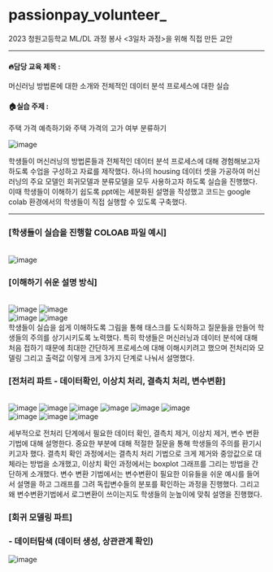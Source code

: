 # passionpay_volunteer_
2023 청원고등학교 ML/DL 과정 봉사 <3일차 과정>을 위해 직접 만든 교안
* * *

#### :fire:담당 교육 제목 : 
머신러닝 방법론에 대한 소개와 전체적인 데이터 분석 프로세스에 대한 실습

#### :house:실습 주제 : 
주택 가격 예측하기와 주택 가격의 고가 여부 분류하기

![image](https://github.com/nanhungrybin/passionpay_volunteer_/assets/97181397/794f368e-389e-4864-8009-d6f64c21f891)

학생들이 머신러닝의 방법론들과 전체적인 데이터 분석 프로세스에 대해 경험해보고자 하도록 수업을 구성하고 자료를 제작했다. 하나의 housing 데이터 셋을 가공하여 머신러닝의 주요 모델인 회귀모델과 분류모델을 모두 사용하고자 하도록 실습을 진행했다. 이때 학생들이 이해하기 쉽도록 ppt에는 세분화된 설명을 작성했고 코드는 google colab 환경에서의 학생들이 직접 실행할 수 있도록 구축했다. 
* * *

### [학생들이 실습을 진행할 COLOAB 파일 예시] 
<br/> ![image](https://github.com/nanhungrybin/passionpay_volunteer_/assets/97181397/f1a27653-8b5c-40b8-a5c6-8b894888335d)

### [이해하기 쉬운 설명 방식] 
<br/> ![image](https://github.com/nanhungrybin/passionpay_volunteer_/assets/97181397/52bde2fe-f58d-402f-b16b-00694bca4b34) ![image](https://github.com/nanhungrybin/passionpay_volunteer_/assets/97181397/54b804b9-ebf9-482f-b009-9f2a560d918b)   
![image](https://github.com/nanhungrybin/passionpay_volunteer_/assets/97181397/83e127e8-3ace-4a64-8db9-08ce979b7611)
![image](https://github.com/nanhungrybin/passionpay_volunteer_/assets/97181397/b32a471c-29b1-404b-b12f-2b0b08d8da17)   
학생들이 실습을 쉽게 이해하도록 그림을 통해 태스크를 도식화하고 질문들을 만들어 학생들의 주의를 상기시키도록 노력했다. 특히 학생들은 머신러닝과 데이터 분석에 대해 처음 접하기 때문에 최대한 간단하게 프로세스에 대해 이해시키려고 했으며 전처리와 모델링 그리고 출력값 이렇게 크게 3가지 단계로 나눠서 설명했다.

### [전처리 파트 - 데이터확인, 이상치 처리, 결측치 처리, 변수변환]
<br/> ![image](https://github.com/nanhungrybin/passionpay_volunteer_/assets/97181397/75567b00-2aae-47a4-b318-210c0a42a9ca) ![image](https://github.com/nanhungrybin/passionpay_volunteer_/assets/97181397/58af1b77-f872-428e-a750-b6666abe4a4f) ![image](https://github.com/nanhungrybin/passionpay_volunteer_/assets/97181397/d514031d-7c4e-445b-9e46-103d7a229d12)
![image](https://github.com/nanhungrybin/passionpay_volunteer_/assets/97181397/31ed5606-e43c-4c8a-bc8c-51b39f431e40)
![image](https://github.com/nanhungrybin/passionpay_volunteer_/assets/97181397/a7bcb788-35ee-49c8-a1b3-0ce7c9e46af5)
![image](https://github.com/nanhungrybin/passionpay_volunteer_/assets/97181397/45d0374a-c87d-4441-8523-603240d7927a)   
![image](https://github.com/nanhungrybin/passionpay_volunteer_/assets/97181397/26ca7342-cb33-4760-a079-d253c66c3eb3)
![image](https://github.com/nanhungrybin/passionpay_volunteer_/assets/97181397/2780d9f0-8980-4132-a927-17117876c27a)
![image](https://github.com/nanhungrybin/passionpay_volunteer_/assets/97181397/0d75941a-c6a6-4538-9161-72fdf7a4077a)

세부적으로 전처리 단계에서 필요한 데이터 확인, 결측치 제거, 이상치 제거, 변수 변환 기법에 대해 설명한다. 중요한 부분에 대해 적절한 질문을 통해 학생들의 주의를 환기시키고자 했다. 결측치 확인 과정에서는 결측치 처리 기법으로 크게 제거와 중앙값으로 대체라는 방법을 소개했고, 이상치 확인 과정에서는 boxplot 그래프를 그리는 방법을 간단하게 소개했다. 변수 변환 기법에서는 변수변환이 필요한 이유들을 쉬운 예시를 들어서 설명을 하고 그래프를 그려 독립변수들의 분포를 확인하는 과정을 진행했다. 그리고 왜 변수변환기법에서 로그변환이 쓰이는지도 학생들의 눈높이에 맞춰 설명을 진행했다.   

### [회귀 모델링 파트]
### - 데이터탐색 (데이터 생성, 상관관계 확인)
![image](https://github.com/nanhungrybin/passionpay_volunteer_/assets/97181397/864a9f9c-7438-491b-9f00-6b4e560f083c)










